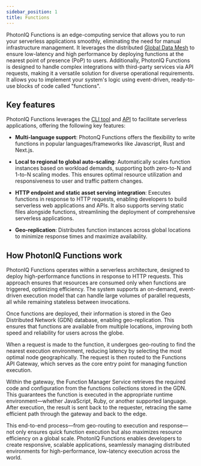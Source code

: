 ```yaml
---
sidebar_position: 1
title: Functions
---
```



PhotonIQ Functions is an edge-computing service that allows you to run your serverless applications smoothly, eliminating the need for manual infrastructure management. It leverages the distributed [Global Data Mesh](https://www.macrometa.com/platform/global-data-mesh) to ensure low-latency and high performance by deploying functions at the nearest point of presence (PoP) to users. Additionally, PhotonIQ Functions is designed to handle complex integrations with third-party services via API requests, making it a versatile solution for diverse operational requirements. It allows you to implement your system's logic using event-driven, ready-to-use blocks of code called "functions".

## Key features

PhotonIQ Functions leverages the  [CLI tool](functions-cli.md) and [API](https://www.macrometa.com/docs/apiFaas#/) to facilitate serverless applications, offering the following key features:

- **Multi-language support**: PhotonQ Functions offers the flexibility to write functions in popular languages/frameworks like Javascript, Rust and Next.js.

- **Local to regional to global auto-scaling**: Automatically scales function instances based on workload demands, supporting both zero-to-N and 1-to-N scaling modes. This ensures optimal resource utilization and responsiveness to user and traffic pattern changes.

- **HTTP endpoint and static asset serving integration**: Executes functions in response to HTTP requests, enabling developers to build serverless web applications and APIs. It also supports serving static files alongside functions, streamlining the deployment of comprehensive serverless applications.

- **Geo-replication**: Distributes function instances across global locations to minimize response times and maximize availability.



<grid cols={3}>
 <card
    heading="Quickstart"
    description="Create and deploy your first function in minutes."
    href="/photoniq/functions/functions-quickstart"
  />
   <card
    heading="Functions CLI commands"
    description="Explore CLI commands for managing functions."
    href="/photoniq/functions/functions-cli"
  />
   <card
    heading="Functions API"
    description="Integrate functions into your application via API."
    href="https://www.macrometa.com/docs/apiFaas#/"
  />
 </grid>

## How PhotonIQ Functions work
<!-- ![How it works](/img/functions/how-it-works.png) -->

PhotonIQ Functions operates within a serverless architecture, designed to deploy high-performance functions in response to HTTP requests. This approach ensures that resources are consumed only when functions are triggered, optimizing efficiency. The system supports an on-demand, event-driven execution model that can handle large volumes of parallel requests, all while remaining stateless between invocations.

Once functions are deployed, their information is stored in the Geo Distributed Network (GDN) database, enabling geo-replication. This ensures that functions are available from multiple locations, improving both speed and reliability for users across the globe.

When a request is made to the function, it undergoes geo-routing to find the nearest execution environment, reducing latency by selecting the most optimal node geographically. The request is then routed to the Functions API Gateway, which serves as the core entry point for managing function execution.

Within the gateway, the Function Manager Service retrieves the required code and configuration from the functions collections stored in the GDN. This guarantees the function is executed in the appropriate runtime environment—whether JavaScript, Ruby, or another supported language. After execution, the result is sent back to the requester, retracing the same efficient path through the gateway and back to the edge.

This end-to-end process—from geo-routing to execution and response—not only ensures quick function execution but also maximizes resource efficiency on a global scale. PhotonIQ Functions enables developers to create responsive, scalable applications, seamlessly managing distributed environments for high-performance, low-latency execution across the world.



